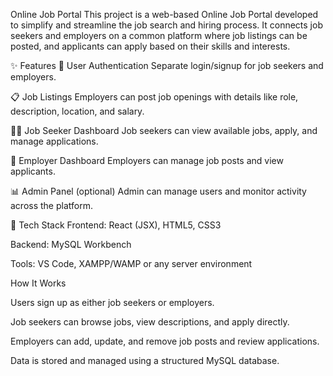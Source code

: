  Online Job Portal
This project is a web-based Online Job Portal developed to simplify and streamline the job search and hiring process. It connects job seekers and employers on a common platform where job listings can be posted, and applicants can apply based on their skills and interests.

✨ Features
🔐 User Authentication
Separate login/signup for job seekers and employers.

📋 Job Listings
Employers can post job openings with details like role, description, location, and salary.

🧑‍💼 Job Seeker Dashboard
Job seekers can view available jobs, apply, and manage applications.

🏢 Employer Dashboard
Employers can manage job posts and view applicants.

📊 Admin Panel (optional)
Admin can manage users and monitor activity across the platform.

🧱 Tech Stack
Frontend: React (JSX), HTML5, CSS3

Backend: MySQL Workbench

Tools: VS Code, XAMPP/WAMP or any server environment


How It Works

Users sign up as either job seekers or employers.

Job seekers can browse jobs, view descriptions, and apply directly.

Employers can add, update, and remove job posts and review applications.

Data is stored and managed using a structured MySQL database.




